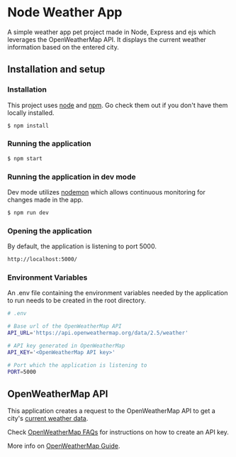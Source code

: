 # Node Weather App

A simple weather app pet project made in Node, Express and ejs which leverages the OpenWeatherMap API. It displays the current weather information based on the entered city.

## Installation and setup

### Installation

This project uses [node](http://nodejs.org) and [npm](https://npmjs.com). Go check them out if you don't have them locally installed.

```sh
$ npm install
```

### Running the application

```sh
$ npm start
```

### Running the application in dev mode

Dev mode utilizes [nodemon](https://nodemon.io/) which allows continuous monitoring for changes made in the app.

```sh
$ npm run dev
```

### Opening the application

By default, the application is listening to port 5000.

```sh
http://localhost:5000/
```

### Environment Variables

An .env file containing the environment variables needed by the application to run needs to be created in the root directory.

```sh
# .env

# Base url of the OpenWeatherMap API
API_URL='https://api.openweathermap.org/data/2.5/weather'

# API key generated in OpenWeatherMap
API_KEY='<OpenWeatherMap API key>'

# Port which the application is listening to
PORT=5000
```

## OpenWeatherMap API

This application creates a request to the OpenWeatherMap API to get a city's [current weather data](https://openweathermap.org/current).

Check [OpenWeatherMap FAQs](https://openweathermap.org/faq) for instructions on how to create an API key.

More info on [OpenWeatherMap Guide](https://openweathermap.org/guide).

